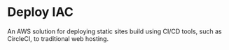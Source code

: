 # Deploy IAC

An AWS solution for deploying static sites build using CI/CD tools, such as CircleCI, to traditional web hosting.